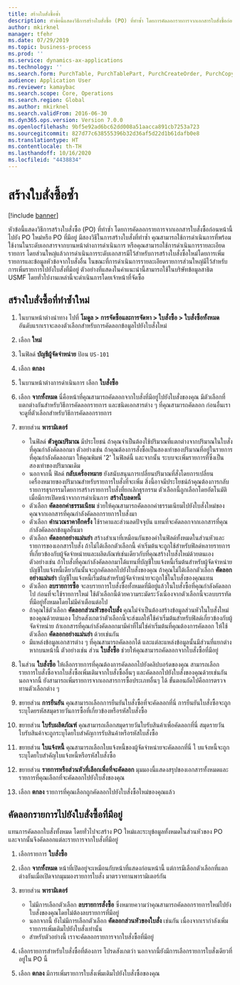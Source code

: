 ```yaml
---
title: สร้างใบสั่งซื้อซ้ำ
description: หัวข้อนี้แสดงวิธีการสร้างใบสั่งซื้อ (PO) ที่ทำซ้ำ โดยการคัดลอกรายการจากเอกสารใบสั่งซื้อก่อนหน้านี้ไปยัง PO ใหม่หรือ PO ที่มีอยู่
author: mkirknel
manager: tfehr
ms.date: 07/29/2019
ms.topic: business-process
ms.prod: ''
ms.service: dynamics-ax-applications
ms.technology: ''
ms.search.form: PurchTable, PurchTablePart, PurchCreateOrder, PurchCopying
audience: Application User
ms.reviewer: kamaybac
ms.search.scope: Core, Operations
ms.search.region: Global
ms.author: mkirknel
ms.search.validFrom: 2016-06-30
ms.dyn365.ops.version: Version 7.0.0
ms.openlocfilehash: 9bf5e92ad6bc62dd008a51aacca891cb7253a723
ms.sourcegitcommit: 827d77c638555396b32d36af5d22d1b61dafb0e8
ms.translationtype: HT
ms.contentlocale: th-TH
ms.lasthandoff: 10/16/2020
ms.locfileid: "4438834"
---
```

# <a name="create-a-repeat-purchase-order"></a>สร้างใบสั่งซื้อซ้ำ

[!include [banner](../../includes/banner.md)]

หัวข้อนี้แสดงวิธีการสร้างใบสั่งซื้อ (PO) ที่ทำซ้ำ โดยการคัดลอกรายการจากเอกสารใบสั่งซื้อก่อนหน้านี้ไปยัง PO ใหม่หรือ PO ที่มีอยู่ มีสองวิธีในการสร้างใบสั่งที่ทำซ้ำ คุณสามารถใช้การดำเนินการที่พร้อมใช้งานในระดับเอกสารจากบานหน้าต่างการดำเนินการ หรือคุณสามารถใช้การดำเนินการรายละเอียดรายการ โดยส่วนใหญ่แล้วการดำเนินการระดับเอกสารมีไว้สำหรับการสร้างใบสั่งซื้อใหม่โดยการเพิ่มรายการและข้อมูลหัวข้อจากใบสั่งอื่น ในขณะที่การดำเนินการรายละเอียดรายการส่วนใหญ่มีไว้สำหรับการเพิ่มรายการไปยังใบสั่งที่มีอยู่ ตัวอย่างที่แสดงในคำแนะนำนี้สามารถใช้ในบริษัทข้อมูลสาธิต USMF โดยทั่วไปงานเหล่านี้จะดำเนินการโดยเจ้าหน้าที่จัดซื้อ


## <a name="create-a-new-repeat-purchase-order"></a>สร้างใบสั่งซื้อที่ทำซ้ำใหม่
1. ในบานหน้าต่างนำทาง ไปที่ **โมดูล > การจัดซื้อและการจัดหา > ใบสั่งซื้อ > ใบสั่งซื้อทั้งหมด** อันดับแรกเราจะลองตัวเลือกสำหรับการคัดลอกข้อมูลไปยังใบสั่งใหม่  
2. เลือก **ใหม่**
3. ในฟิลด์ **บัญชีผู้จัดจำหน่าย** ป้อน `US-101`
4. เลือก **ตกลง**
5. ในบานหน้าต่างการดำเนินการ เลือก **ใบสั่งซื้อ**
6. เลือก **จากทั้งหมด** นี่คือหน้าที่คุณสามารถคัดลอกจากใบสั่งที่มีอยู่ไปยังใบสั่งของคุณ  มีตัวเลือกที่แตกต่างกันสำหรับวิธีการคัดลอกรายการ และชนิดเอกสารต่าง ๆ ที่คุณสามารถคัดลอก  ก่อนอื่นเราจะดูที่ตัวเลือกสำหรับวิธีการคัดลอกรายการ 
7. ขยายส่วน **พารามิเตอร์**

    - ในฟิลด์ **ตัวคูณปริมาณ** มีประโยชน์ ถ้าคุณจำเป็นต้องใช้ปริมาณที่แตกต่างจากปริมาณในใบสั่งที่คุณกำลังคัดลอกมา ตัวอย่างเช่น ถ้าคุณต้องการสั่งซื้อเป็นสองเท่าของปริมาณที่อยู่ในรายการที่คุณกำลังคัดลอกมา ให้คุณพิมพ์ '2' ในฟิลด์นี้ และจากนั้น ระบบจะเพิ่มรายการที่ซึ่งเป็นสองเท่าของปริมาณเดิม  
    - นอกจากนี้ ฟิลด์ **กลับเครื่องหมาย** ยังสนับสนุนการเปลี่ยนปริมาณที่สั่งโดยการเปลี่ยนเครื่องหมายของปริมาณสำหรับรายการใบสั่งที่จะเพิ่ม สิ่งนี้อาจมีประโยชน์ถ้าคุณต้องการกลับรายการธุรกรรมโดยการสร้างรายการใบสั่งที่ยกเลิกธุรกรรม ตัวเลือกนี้ถูกเลือกโดยอัตโนมัติ เมื่อมีการเปิดหน้าจากการดำเนินการ **สร้างใบลดหนี้**  
    - ตัวเลือก **คัดลอกค่าธรรมเนียม** ช่วยให้คุณสามารถคัดลอกค่าธรรมเนียมไปยังใบสั่งใหม่ของคุณจากเอกสารที่คุณกำลังคัดลอกรายการใบสั่งมา  
    - ตัวเลือก **คำนวณราคาอีกครั้ง** ใช้ราคาและส่วนลดปัจจุบัน แทนที่จะคัดลอกจากเอกสารที่คุณกำลังคัดลอกข้อมูลอื่นมา  
    - ตัวเลือก **คัดลอกอย่างแม่นยำ** สร้างสำเนาที่เหมือนกันของค่าในฟิลด์ทั้งหมดในส่วนหัวและรายการของเอกสารใบสั่ง ถ้าไม่ได้เลือกตัวเลือกนี้ ค่าเริ่มต้นจะถูกใช้สำหรับฟิลด์หลายรายการที่เกี่ยวข้องกับผู้จัดจำหน่ายและผลิตภัณฑ์เช่นเดียวกับที่คุณสร้างใบสั่งใหม่ด้วยตนเอง ตัวอย่างเช่น ถ้าใบสั่งที่คุณกำลังคัดลอกมาได้แทนที่บัญชีใบแจ้งหนี้เริ่มต้นสำหรับผู้จัดจำหน่าย บัญชีใบแจ้งหนี้เดียวกันนั้นจะถูกคัดลอกไปยังใบสั่งของคุณ ถ้าคุณไม่ได้เลือกตัวเลือก **คัดลอกอย่างแม่นยำ** บัญชีใบแจ้งหนี้เริ่มต้นสำหรับผู้จัดจำหน่ายจะถูกใช้ในใบสั่งของคุณแทน  
    - ตัวเลือก **ลบรายการซื้อ** จะลบรายการใบสั่งซื้อทั้งหมดที่มีอยู่แล้วในใบสั่งซื้อที่คุณกำลังคัดลอกไป ก่อนที่จะใช้รายการใหม่ ใช้ตัวเลือกนี้ด้วยความระมัดระวังเนื่องจากตัวเลือกนี้จะลบบรรทัดที่มีอยู่ทั้งหมดโดยไม่มีคำเตือนต่อไป  
    - ถ้าคุณใช้ตัวเลือก **คัดลอกส่วนหัวของใบสั่ง** คุณไม่จำเป็นต้องสร้างข้อมูลส่วนหัวในใบสั่งใหม่ของคุณด้วยตนเอง โปรดสังเกตว่าตัวเลือกนี้จะส่งผลให้ใช้ค่าเริ่มต้นสำหรับฟิลด์เกี่ยวข้องกับผู้จัดจำหน่าย ถ้าเอกสารที่คุณกำลังคัดลอกมามีค่าที่ไม่ใช่ค่าเริ่มต้นที่คุณต้องการคัดลอก ให้ใช้ตัวเลือก **คัดลอกอย่างแม่นยำ** ด้วยเช่นกัน   
    - มีแหล่งข้อมูลเอกสารต่าง ๆ ที่คุณสามารถคัดลอกได้ และแต่ละแหล่งข้อมูลนั้นมีส่วนที่แยกต่างหากบนหน้านี้  ตัวอย่างเช่น ส่วน **ใบสั่งซื้อ** ช่วยให้คุณสามารถคัดลอกจากใบสั่งซื้อที่มีอยู่  

8. ในส่วน **ใบสั่งซื้อ** ให้เลือกรายการที่คุณต้องการคัดลอกไปยังคลิปบอร์ดของคุณ สามารถเลือกรายการใบสั่งซื้อจากใบสั่งซื้อเพิ่มเติมจากใบสั่งซื้ออื่นๆ และคัดลอกไปยังใบสั่งของคุณด้วยเช่นกัน นอกจากนี้ ยังสามารถเพิ่มรายการจากเอกสารการซื้อประเภทอื่นๆ ได้ ขั้นตอนถัดไปคือการตรวจทานตัวเลือกต่าง ๆ  
9. ขยายส่วน **การยืนยัน** คุณสามารถเลือกการยืนยันใบสั่งซื้อที่จะคัดลอกที่นี่  การยืนยันใบสั่งซื้อจะถูกระบุโดยรหัสสมุดรายวันการซื้อที่เกี่ยวข้องหรือรหัสใบสั่งซื้อ  
10. ขยายส่วน **ใบรับผลิตภัณฑ์** คุณสามารถเลือกสมุดรายวันใบรับสินค้าเพื่อคัดลอกที่นี่  สมุดรายวันใบรับสินค้าจะถูกระบุโดยใบสำคัญการรับสินค้าหรือรหัสใบสั่งซื้อ   
11. ขยายส่วน **ใบแจ้งหนี้** คุณสามารถเลือกใบแจ้งหนี้ของผู้จัดจำหน่ายจะคัดลอกที่นี่ ใ บแจ้งหนี้จะถูกระบุโดยใบสำคัญใบแจ้งหนี้หรือรหัสใบสั่งซื้อ   
12. ขยายส่วน **รายการหรือส่วนหัวที่เลือกเพื่อที่จะคัดลอก** มุมมองนี้แสดงสรุปของเอกสารทั้งหมดและรายการที่คุณเลือกที่จะคัดลอกไปยังใบสั่งของคุณ   
13. เลือก **ตกลง** รายการที่คุณเลือกถูกคัดลอกไปยังใบสั่งซื้อใหม่ของคุณแล้ว   

## <a name="copy-lines-to-an-existing-purchase-order"></a>คัดลอกรายการไปยังใบสั่งซื้อที่มีอยู่  

แทนการคัดลอกใบสั่งทั้งหมด โดยทั่วไปจะสร้าง PO ใหม่และระบุข้อมูลทั้งหมดในส่วนหัวของ PO และจากนั้นจึงคัดลอกแต่ละรายการจากใบสั่งที่มีอยู่  

1. เลือกรายการ **ใบสั่งซื้อ**
2. เลือก **จากทั้งหมด** หน้าที่เปิดอยู่จะเหมือนกับหน้าที่แสดงก่อนหน้านี้ แต่การมีเลือกตัวเลือกที่แตกต่างกันเมื่อเปิดจากมุมมองรายการใบสั่ง มาตรวจทานพารามิเตอร์กัน   
3. ขยายส่วน **พารามิเตอร์**

    - ไม่มีการเลือกตัวเลือก **ลบรายการสั่งซื้อ** ซึ่งหมายความว่าคุณสามารถคัดลอกรายการใหม่ไปยังใบสั่งของคุณโดยไม่ต้องลบรายการที่มีอยู่   
    - นอกจากนี้ ยังไม่มีการเลือกตัวเลือก **คัดลอกส่วนหัวของใบสั่ง** เช่นกัน เนื่องจากเรากำลังเพิ่มรายการเพิ่มเติมไปยังใบสั่งเท่านั้น   
    - สำหรับตัวอย่างนี้ เราจะคัดลอกรายการจากใบสั่งซื้อที่มีอยู่   

4. เลือกรายการสำหรับใบสั่งซื้อที่ต้องการ โปรดสังเกตว่า นอกจากนี้ยังมีการเลือกรายการใบสั่งเดียวที่อยู่ใน PO นี้  
5. เลือก **ตกลง** มีการเพิ่มรายการใบสั่งเพิ่มเติมไปยังใบสั่งซื้อของคุณ  

